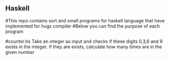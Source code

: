 ## Haskell
#This repo contains sort and small programs for haskell language that have implemented for hugs compiler
#Below you can find the purpose of each program


#counter.hs
Take an integer as input and checks if these digits 0,3,6 and 9 exists in the integer. If they are exists, calculate how many times are in the given number
